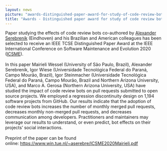 ```yaml
---
layout: news
picture: "awards-distinguished-paper-award-for-study-of-code-review-bots.jpeg"
title: "Awards - Distinguished paper award for study of code review bots"
---
```


<p>
<style type="text/css"><!--td {border: 1px solid #ccc;}br {mso-data-placement:same-cell;}-->
</style>
Paper studying the effects of code review bots co-authored by <a href="https://www.win.tue.nl/~aserebre/">Alexander Serebrenik</a> (Eindhoven) and his Brazilian and American colleagues has been selected to receive an IEEE TCSE Distinguished Paper Award at the IEEE International Conference on Software Maintenance and Evolution 2020 (<a href="https://icsme2020.github.io/">ICSME</a>).<br />
<br />
In this paper Mairieli Wessel (University of S&atilde;o Paulo, Brazil), Alexander Serebrenik, Igor Wiese (Universidade Tecnol&oacute;gica Federal do Paran&aacute;, Campo Mour&atilde;o, Brazil), Igor Steinmacher (Universidade Tecnol&oacute;gica Federal do Paran&aacute;, Campo Mour&atilde;o, Brazil and Northern Arizona University, USA), and Marco A. Gerosa (Northern Arizona University, USA) have studied the impact of code review bots on pull requests submitted to open source projects. We employed a regression discontinuity design on 1,194 software projects from GitHub. Our results indicate that the adoption of code review bots increases the number of monthly merged pull requests, decreases monthly non-merged pull requests, and decreases communication among developers. Practitioners and maintainers may leverage our results to understand, or even predict, bot effects on their projects&rsquo; social interactions.<br />
<br />
Preprint of the paper can be found online:&nbsp;<a href="https://www.win.tue.nl/~aserebre/ICSME2020Mairieli.pdf">https://www.win.tue.nl/~aserebre/ICSME2020Mairieli.pdf</a></p>

		